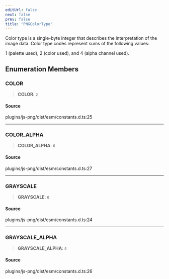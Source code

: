```yaml
---
editUrl: false
next: false
prev: false
title: "PNGColorType"
---
```


Color type is a single-byte integer that describes the interpretation of the image data.
Color type codes represent sums of the following values:

1 (palette used), 2 (color used), and 4 (alpha channel used).

## Enumeration Members

### COLOR

> **COLOR**: `2`

#### Source

plugins/js-png/dist/esm/constants.d.ts:25

***

### COLOR\_ALPHA

> **COLOR\_ALPHA**: `6`

#### Source

plugins/js-png/dist/esm/constants.d.ts:27

***

### GRAYSCALE

> **GRAYSCALE**: `0`

#### Source

plugins/js-png/dist/esm/constants.d.ts:24

***

### GRAYSCALE\_ALPHA

> **GRAYSCALE\_ALPHA**: `4`

#### Source

plugins/js-png/dist/esm/constants.d.ts:26

